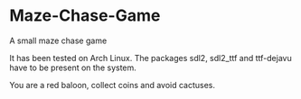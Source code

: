 # Maze-Chase-Game
A small maze chase game

It has been tested on Arch Linux.
The packages sdl2, sdl2_ttf and ttf-dejavu have to be present on the system.

You are a red baloon, collect coins and avoid cactuses.
